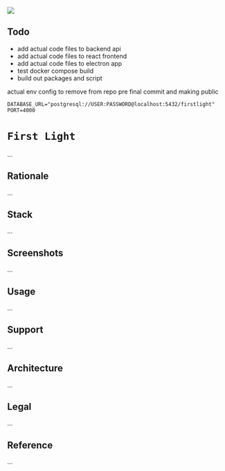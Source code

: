[![](https://img.shields.io/badge/first_light_1.0.0-passing-green)](https://github.com/gongahkia/first-light/releases/tag/1.0.0) 

## Todo

* add actual code files to backend api
* add actual code files to react frontend
* add actual code files to electron app
* test docker compose build
* build out packages and script

actual env config to remove from repo pre final commit and making public

```env
DATABASE_URL="postgresql://USER:PASSWORD@localhost:5432/firstlight"
PORT=4000
```

# `First Light`

...

## Rationale

...

## Stack

...

## Screenshots

...

## Usage

...

## Support

...

## Architecture

...

## Legal

...

## Reference

...